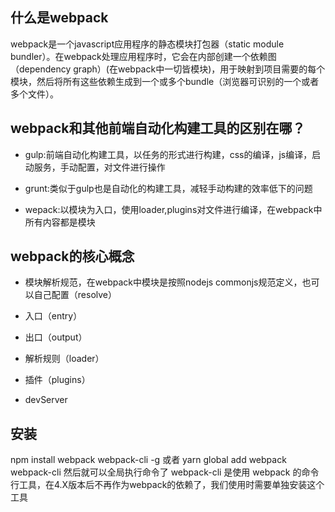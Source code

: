 ## 什么是webpack
webpack是一个javascript应用程序的静态模块打包器（static module bundler）。在webpack处理应用程序时，它会在内部创建一个依赖图（dependency graph）(在webpack中一切皆模块)，用于映射到项目需要的每个模块，然后将所有这些依赖生成到一个或多个bundle（浏览器可识别的一个或者多个文件）。

##  webpack和其他前端自动化构建工具的区别在哪？
  
  * gulp:前端自动化构建工具，以任务的形式进行构建，css的编译，js编译，启动服务，手动配置，对文件进行操作
  
  * grunt:类似于gulp也是自动化的构建工具，减轻手动构建的效率低下的问题
  
  * wepack:以模块为入口，使用loader,plugins对文件进行编译，在webpack中所有内容都是模块
 
## webpack的核心概念
  
  * 模块解析规范，在webpack中模块是按照nodejs commonjs规范定义，也可以自己配置（resolve）
  
  * 入口（entry）
  
  * 出口（output）
  
  * 解析规则（loader）

  * 插件（plugins）
  
  * devServer

## 安装
  npm install webpack webpack-cli -g 或者 yarn global add webpack webpack-cli 然后就可以全局执行命令了 webpack-cli 是使用 webpack 的命令行工具，在4.X版本后不再作为webpack的依赖了，我们使用时需要单独安装这个工具
